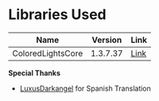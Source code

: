 # Libraries Used

|Name  |Version |Link |
| ---- | ------ | --- |
| ColoredLightsCore  | 1.3.7.37  | [Link](http://www.minecraftforum.net/forums/mapping-and-modding/minecraft-mods/wip-mods/1446134-1-7-10-beta-colored-light-api-mod-writers-can)|

**Special Thanks**
- [LuxusDarkangel](https://github.com/LuxusDarkangel) for Spanish Translation